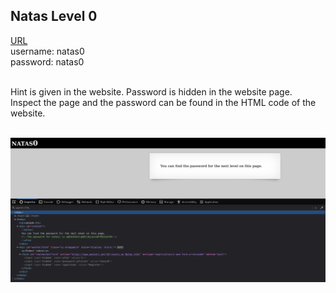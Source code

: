 ## Natas Level 0

[URL](http://natas0.natas.labs.overthewire.org) <br>
username: natas0 <br>
password: natas0 <br>

<br>
Hint is given in the website. Password is hidden in the website page. <br>
Inspect the page and the password can be found in the HTML code of the website. <br>
<br>

![level0](https://github.com/Johnchauyu/NatasOverTheWire-writeup/blob/main/Screenshots/Level0/Natas0_password.png)
